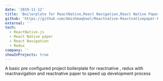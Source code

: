 ```yaml
---
date: '2019-11-12'
title: 'Boilerplate for ReactNative,React Navigation,React Native Paper and redux-tunk'
github: 'https://github.com/Amishmaqbool/Reactnative-Reactnativepaper-ReactNavigation-Redux.git'
external: ''
tech:
  - ReactNative.js
  - React Native paper
  - React Navigation
  - Redux
company: ''
showInProjects: true
---
```


A basic pre configured project boilerplate for reactnative , redux with reactnavigation and reactnative paper to speed up development process
